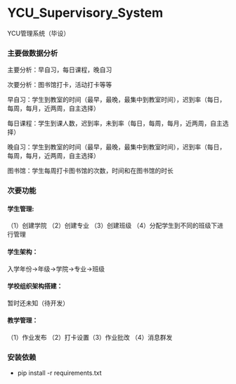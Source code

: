 # YCU_Supervisory_System
YCU管理系统（毕设）



### 主要做数据分析

主要分析：早自习，每日课程，晚自习

次要分析：图书馆打卡，活动打卡等等



早自习：学生到教室的时间（最早，最晚，最集中到教室时间），迟到率（每日，每周，每月，近两周，自主选择）

每日课程：学生到课人数，迟到率，未到率（每日，每周，每月，近两周，自主选择）

晚自习：学生到教室的时间（最早，最晚，最集中到教室时间），迟到率（每日，每周，每月，近两周，自主选择）

图书馆：学生每周打卡图书馆的次数，时间和在图书馆的时长



### 次要功能

#### 学生管理: 

（1）创建学院 （2）创建专业 （3）创建班级 （4）分配学生到不同的班级下进行管理

#### 学生架构：

入学年份->年级->学院->专业->班级

#### 学校组织架构搭建：

暂时还未知（待开发）

#### 教学管理：

（1）作业发布 （2）打卡设置（3）作业批改 （4）消息群发 












### 安装依赖
- pip install -r requirements.txt